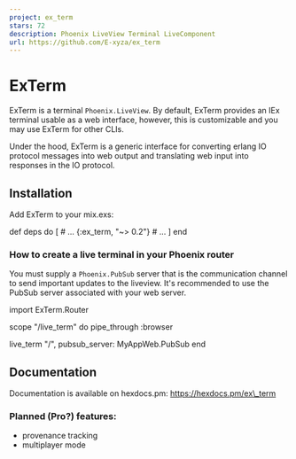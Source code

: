 ```yaml
---
project: ex_term
stars: 72
description: Phoenix LiveView Terminal LiveComponent
url: https://github.com/E-xyza/ex_term
---
```


ExTerm
======

ExTerm is a terminal `Phoenix.LiveView`. By default, ExTerm provides an IEx terminal usable as a web interface, however, this is customizable and you may use ExTerm for other CLIs.

Under the hood, ExTerm is a generic interface for converting erlang IO protocol messages into web output and translating web input into responses in the IO protocol.

Installation
------------

Add ExTerm to your mix.exs:

def deps do
\[
  \# ...
  {:ex\_term, "~> 0.2"}
  \# ...
\]
end

### How to create a live terminal in your Phoenix router

You must supply a `Phoenix.PubSub` server that is the communication channel to send important updates to the liveview. It's recommended to use the PubSub server associated with your web server.

import ExTerm.Router

scope "/live\_term" do
  pipe\_through :browser

  live\_term "/", pubsub\_server: MyAppWeb.PubSub
end

Documentation
-------------

Documentation is available on hexdocs.pm: https://hexdocs.pm/ex\_term

### Planned (Pro?) features:

-   provenance tracking
-   multiplayer mode
